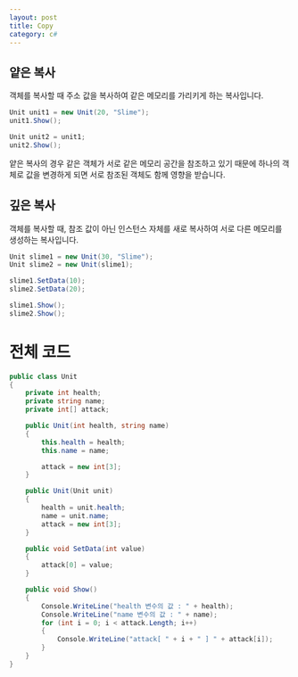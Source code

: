 ```yaml
---
layout: post
title: Copy
category: c#
---
```


## 얕은 복사

객체를 복사할 때 주소 값을 복사하여 같은 메모리를 
가리키게 하는 복사입니다.

~~~c#
Unit unit1 = new Unit(20, "Slime");
unit1.Show();

Unit unit2 = unit1;
unit2.Show();
~~~

얕은 복사의 경우 같은 객체가 서로 같은 메모리 공간을
참조하고 있기 때문에 하나의 객체로 값을 변경하게 되면
서로 참조된 객체도 함께 영향을 받습니다.

## 깊은 복사

객체를 복사할 때, 참조 값이 아닌 인스턴스 자체를
새로 복사하여 서로 다른 메모리를 생성하는 복사입니다.

~~~c#
Unit slime1 = new Unit(30, "Slime");
Unit slime2 = new Unit(slime1);

slime1.SetData(10);
slime2.SetData(20);

slime1.Show();
slime2.Show();
~~~

# 전체 코드
~~~c#
public class Unit
{
    private int health;
    private string name;
    private int[] attack;

    public Unit(int health, string name)
    {
        this.health = health;
        this.name = name;

        attack = new int[3];
    }

    public Unit(Unit unit)
    {
        health = unit.health;
        name = unit.name;
        attack = new int[3];
    }

    public void SetData(int value)
    {
        attack[0] = value;
    }

    public void Show()
    {
        Console.WriteLine("health 변수의 값 : " + health);
        Console.WriteLine("name 변수의 값 : " + name);
        for (int i = 0; i < attack.Length; i++)
        {
            Console.WriteLine("attack[ " + i + " ] " + attack[i]);
        }
    }
}
~~~